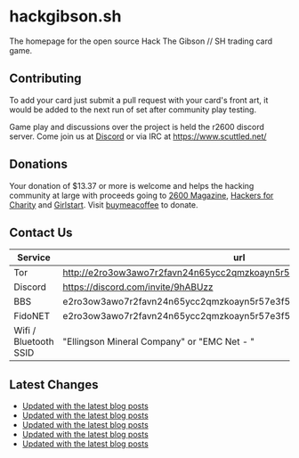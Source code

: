 # hackgibson.sh
The homepage for the open source Hack The Gibson // SH trading card game.


## Contributing

To add your card just submit a pull request with your card's front art, it would be added to the next run of set after community play testing.

Game play and discussions over the project is held the r2600 discord server. Come join us at [Discord](https://discord.com/invite/9hABUzz) or via IRC at https://www.scuttled.net/


## Donations

Your donation of $13.37 or more is welcome and helps the hacking community at large with proceeds going to [2600 Magazine](https://2600.com/), [Hackers for Charity](https://hackersforcharity.org) and [Girlstart](https://girlstart.org).  Visit [buymeacoffee](https://www.buymeacoffee.com/hackgibson.sh) to donate.


## Contact Us

Service | url
-|-
Tor | http://e2ro3ow3awo7r2favn24n65ycc2qmzkoayn5r57e3f56nvjwdcgg32ad.onion
Discord | https://discord.com/invite/9hABUzz
BBS | e2ro3ow3awo7r2favn24n65ycc2qmzkoayn5r57e3f56nvjwdcgg32ad.onion:23
FidoNET | e2ro3ow3awo7r2favn24n65ycc2qmzkoayn5r57e3f56nvjwdcgg32ad.onion:24554
Wifi / Bluetooth SSID | "Ellingson Mineral Company" or "EMC Net - <fidonet address>"

## Latest Changes
<!-- BLOG-POST-LIST:START -->
- [Updated with the latest blog posts](https://github.com/DFW2600/hackgibson.sh/commit/68bdb3ce44ed23d0cf9fb714d5917d3a3c394a6e)
- [Updated with the latest blog posts](https://github.com/DFW2600/hackgibson.sh/commit/3a95c44aee2efc72be02c07e1ff38fb2fedf19cf)
- [Updated with the latest blog posts](https://github.com/DFW2600/hackgibson.sh/commit/95f832ca5100a437a01162f01196e7023b99a192)
- [Updated with the latest blog posts](https://github.com/DFW2600/hackgibson.sh/commit/fb6687e82f9a95067e06bca7b906c7e3bf46175e)
- [Updated with the latest blog posts](https://github.com/DFW2600/hackgibson.sh/commit/12e2a8f8b0a525fcd26c393a0ef3998e18f8d34a)
<!-- BLOG-POST-LIST:END -->
